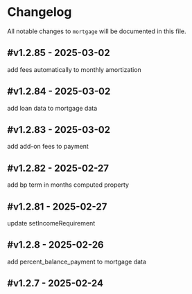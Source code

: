 # Changelog

All notable changes to `mortgage` will be documented in this file.

## #v1.2.85 - 2025-03-02

add fees automatically to monthly amortization

## #v1.2.84 - 2025-03-02

add loan data to mortgage data

## #v1.2.83 - 2025-03-02

add add-on fees to payment

## #v1.2.82 - 2025-02-27

add bp term in months computed property

## #v1.2.81 - 2025-02-27

update setIncomeRequirement

## #v1.2.8 - 2025-02-26

add percent_balance_payment to mortgage data

## #v1.2.7 - 2025-02-24

add age argument in createWithTypicalBorrower

## #v1.2.6 - 2025-02-24

make balance down payment non negative

## #v1.2.5 - 2025-02-23

remove down payment and partial mf from cash out

## #v1.2.4 - 2025-02-23

add balance payment to data

## #v1.2.3 - 2025-02-23

fix the dp amortization update

## #v1.2.2 - 2025-02-23

update dp_amortization

## #v1.2.1 - 2025-02-23

update mortgage - processing fee substracted from down payment, no more partial miscellaneous fees

## #v1.2.0 - 2025-02-16

add custom income requirement multiplier

## #v1.1.0 - 2025-02-15

add add on fees to loan amortization

## #v1.0.8 - 2024-12-24

inject percent dp, dp term, percent mf from property interface if inputs are null'

## #v1.0.7 - 2024-12-23

inject maximum term allowed from buyer if input bp term is null

## #v1.0.6 - 2024-12-23

inject interest rate from buyer and property if input interest rate is null

## #v1.0.5 - 2024-11-17

include Housing Loan test values

## #v1.04 - 2024-09-17

add RoundingMode::CEILING to createWithTypicalBorrower'

## #v1.0.3 - 2024-09-08

add property to config

## #v1.0.2 - 2024-08-31

fix styling

## #v1.0.1 - 2024-08-06

transferred input and assert classes to common package

## #v1.0.0 - 2024-08-01

initial release
